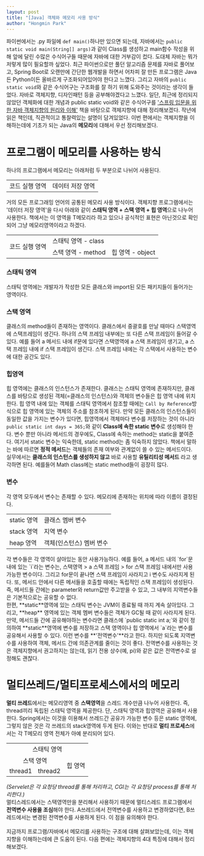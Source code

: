```yaml
---
layout: post
title: "[Java] 객체와 메모리 사용 방식"
author: "Hongmin Park"
---
```

파이썬에서는 .py 파일에 `def main()`하나만 있으면 되는데, 자바에서는 `public static void main(String[] args)`과 같이 Class를 생성하고 main함수 작성을 위해 앞에 달린 수많은 수식어구들 때문에 자바에 대한 거부감이 컸다. 도대체 자바는 뭐가 저렇게 많이 필요할까 싶었다. 최근 파이썬으로만 풀던 알고리즘 문제를 자바로 풀어보고, Spring Boot로 오랜만에 간단한 웹개발을 하면서 어차피 잘 만든 프로그램은 Java든 Python이든 올바르게 구조화되어있어야 한다고 느꼈다. 그리고 자바의 `public static void`와 같은 수식어구는 구조화를 잘 하기 위해 도와주는 것이라는 생각이 들었다. 자바로 객체지향, 디자인패턴 등을 공부해야겠다고 느꼈다. 일단, 최근에 정리되지 않았던 객체화에 대한 개념과 public static void와 같은 수식어구를 ['스프링 입문을 위한 자바 객체지향의 원리와 이해'](http://book.interpark.com/product/BookDisplay.do?_method=detail&sc.prdNo=237559903&gclid=Cj0KCQjwivbsBRDsARIsADyISJ-wgIxfw6kbliBapVM2UFu6oRs7K8iUwhMEu37h-bVYqfjPbnR1ysgaAtymEALw_wcB) 책을 바탕으로 객체지향에 대해 정리해보겠다. 작년에 읽은 책인데, 직관적이고 통찰력있는 설명이 담겨있었다. 이번 편에서는 객체지향을 이해하는데에 기초가 되는 Java의 **메모리**에 대해서 우선 정리해보겠다.

# 프로그램이 메모리를 사용하는 방식
하나의 프로그램에서 메모리는 아래처럼 두 부분으로 나뉘어 사용된다. <br>
<table>
    <tr>
        <td>코드 실행 영역</td>
        <td>데이터 저장 영역</td>
    </tr>
</table>

거의 모든 프로그래밍 언어의 공통된 메모리 사용 방식이다. 객체지향 프로그램에서는 '데이터 저장 영역'을 다시 아래와 같이 **스태틱 영역 + 스택 영역 + 힙 영역**으로 나누어 사용한다. 책에서는 이 영역을 T메모리라 하고 있으나 공식적인 표현은 아닌것으로 확인되어 그냥 메모리영역이라고 하겠다.<br>
<table>
    <tr>
        <td rowspan="2" style="vertical-align: middle">코드 실행 영역</td>
        <td colspan="2">스태틱 영역 - class</td>
    </tr>
    <tr>
        <td>스택 영역 - method</td>
        <td>힙 영역 - object</td>
    </tr>
</table>

### 스태틱 영역
스태틱 영역에는 개발자가 작성한 모든 클래스와 import된 모든 패키지들이 들어가는 영역이다.
### 스택 영역
클래스의 method들이 존재하는 영역이다. 클래스에서 중괄호를 만날 때마다 스택영역에 스택프레임이 생긴다. 하나의 스택 프레임 내부에는 또 다른 스택 프레임이 들어갈 수 있다. 예를 들어 a 메서드 내에 if문에 있다면 스택영역에 a 스택 프레임이 생기고, a 스택 프레임 내에 if 스택 프레임이 생긴다. 스택 프레임 내에는 각 스택에서 사용하는 변수에 대한 공간도 있다. <br>
### 힙영역
힙 영역에는 클래스의 인스턴스가 존재한다. 클래스는 스태틱 영역에 존재하지만, 클래스를 바탕으로 생성된 객체(=클래스의 인스턴스)와 객체의 변수들은 힙 영역 내에 위치한다. 힙 영역 내에 있는 객체를 스태틱 영역에서 참조할 때에는 `Call by Reference`방식으로 힙 영역에 있는 객체의 주소를 참조하게 된다. 만약 모든 클래스의 인스턴스들이 동일한 값을 가지는 변수가 있다면, 힙영역에서 객체마다 변수를 저장하는 것이 아니라 `public static int days = 365;`와 같이 **Class에 속한 static 변수**로 생성해야 한다. 변수 뿐만 아니라 메서드의 경우에도, Class에 속하는 method는 static을 붙여준다. 여기서 static 변수는 익숙한데, static method는 좀 익숙하지 않았다. 책에서 말하는 바에 따르면 **정적 메서드**는 객체들의 존재 여부와 관계없이 쓸 수 있는 메서드이다. 실무에서는 **클래스의 인스턴스를 생성하지 않고** 바로 사용할 **유틸리티성 메서드** 라고 생각하면 된다. 예를들어 Math class에는 static method들이 굉장히 많다.
### 변수
각 영역 모두에서 변수는 존재할 수 있다. 메모리에 존재하는 위치에 따라 이름이 결정된다.<br>
<table>
    <tr>
        <td>static 영역</td>
        <td>클래스 멤버 변수</td>
    </tr>
    <tr>
        <td>stack 영역</td>
        <td>지역 변수</td>
    </tr>
    <tr>
        <td>heap 영역</td>
        <td>객체(인스턴스) 멤버 변수</td>
    </tr>
</table>
각 변수들은 각 영역이 살아있는 동안 사용가능하다. 예를 들어, a 메서드 내의 `for`문 내에 있는 `i`라는 변수는, 스택영역 > a 스택 프레임 > for 스택 프레임 내에서만 사용 가능한 변수이다. 그리고 for문이 끝나면 스택 프레임이 사라지고 i 변수도 사라지게 된다. 또, 메서드 안에서 다른 메서들을 호출할 때에는 독립적인 스택 프레임이 생성된다. 즉, 메서드들 간에는 parameter와 return값만 주고받을 수 있고, 그 내부의 지역변수들은 기본적으로는 공유할 수 없다. <br>
한편, **static**영역에 있는 스태틱 변수는 JVM이 종료될 때 까지 계속 살아있다. 그리고, **heap** 영역에 있는 객체 멤버 변수들은 객체가 GC될 때 같이 사라지게 된다.<br>
만약, 메서드들 간에 공유해야하는 변수라면 클래스에 `public static int a;`와 같이 정의하여 **static**영역에 변수를 저장하고 스택 영역이나 힙 영역에서 `a`라는 변수를 공유해서 사용할 수 있다. 이런 변수를 **'전역변수'**라고 한다. 하지만 되도록 지역변수를 사용하여 객체, 메서드 간에 의존관계를 줄이는 것이 좋다. 전역변수를 사용하는 것은 객체지향에서 권고하지는 않는데, 읽기 전용 상수(예, pi)와 같은 값은 전역변수로 설정해도 괜찮다. 

# 멀티쓰레드/멀티프로세스에서의 메모리
**멀티 쓰레드**에서는 메모리영역 중 **스택영역**을 스레드 개수만큼 나누어 사용한다. 즉, thread끼리 독립된 스태틱 영역을 제공한다. 단, 스태틱 영역과 힙영역은 공유해서 사용한다. Spring에서는 이것을 이용해서 쓰레드간 공유가 가능한 변수 등은 static 영역에, 그렇지 않은 것은 각 쓰레드의 stack영역에 두게 된다. 이와는 반대로 **멀티 프로세스**에서는 각 T메모리 영역 전체가 아예 분리되어 있다.<br>
<table>
    <tr>
        <td colspan="4" style="text-align: center;">스태틱 영역</td>
    </tr>
    <tr>
        <td colspan="3" style="text-align: center;">스택 영역</td>
        <td rowspan="2" style="vertical-align: middle;">힙 영역</td>
    </tr>
    <tr>
        <td>thread1</td>
        <td>thread2</td>
    </tr>
</table>

*(Servelet은 각 요청당 thread를 통해 처리하고, CGI는 각 요청당 process를 통해 처리한다.)*
<br>
멀티스레드에서는 스택영역만을 분리해서 사용하기 때문에 멀티스레드 프로그램에서 **전역변수 사용을 조심**해야 한다. A쓰레드에서 전역변수를 사용하고 변경하였다면, B쓰레드에서는 변경된 전역변수를 사용하게 된다. 이 점을 유의해야 한다.
<br><br>
지금까지 프로그램/자바에서 메모리를 사용하는 구조에 대해 살펴보았는데, 이는 객체지향을 이해하는데에 큰 도움이 된다. 다음 편에는 객체지향의 4대 특징에 대해서 정리해보겠다.
